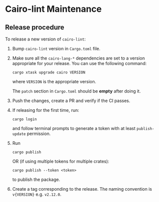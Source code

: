# Cairo-lint Maintenance

## Release procedure

To release a new version of `cairo-lint`:

1. Bump `cairo-lint` version in `Cargo.toml` file.
2. Make sure all the `cairo-lang-*` dependencies are set to a version appropriate for your release.
   You can use the following command:
    ```shell
    cargo xtask upgrade cairo VERSION
    ```
    where `VERSION` is the appropriate version.

    The `patch` section in `Cargo.toml` should be **empty** after doing it.
3. Push the changes, create a PR and verify if the CI passes.
4. If releasing for the first time, run:
    ```shell
    cargo login
    ```
    and follow terminal prompts to generate a token with at least `publish-update` permission.
5. Run
    ```shell
    cargo publish
    ```
    OR (if using multiple tokens for multiple crates):
    ```shell
    cargo publish --token <token>
    ```
    to publish the package.
6. Create a tag corresponding to the release. The naming convention is `v{VERSION}` e.g. `v2.12.0`.
